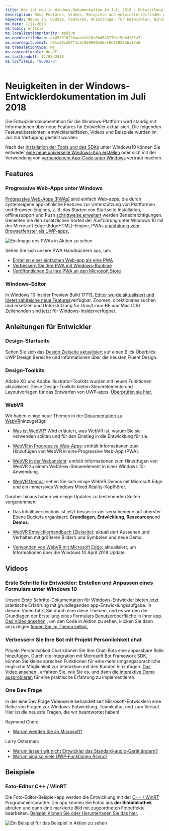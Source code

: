 ```yaml
---
title: Was ist neu in Windows-Dokumentation im Juli 2018 – Entwicklung von UWP-apps
description: Neue Features, Videos, Beispiele und entwicklerleitfäden wurden in der Windows 10-Entwicklerdokumentation für Juli 2018 hinzugefügt.
keywords: Neues in, Update, Features, Anleitungen für Entwickler, Windows 10, Juli
ms.date: 7/11/2018
ms.topic: article
ms.localizationpriority: medium
ms.openlocfilehash: d445f31d22baaafeb16c004543770cf5d6df05a7
ms.sourcegitcommit: c01c29cd97f1cbf050950526e18e15823b6a12a0
ms.translationtype: MT
ms.contentlocale: de-DE
ms.lasthandoff: 12/05/2018
ms.locfileid: "8688270"
---
```

# <a name="whats-new-in-the-windows-developer-docs-in-july-2018"></a>Neuigkeiten in der Windows-Entwicklerdokumentation im Juli 2018

Die Entwicklerdokumentation für die Windows-Plattform wird ständig mit Informationen über neue Features für Entwickler aktualisiert. Die folgenden Featureübersichten, entwicklerleitfäden, Videos und Beispiele wurden im Juli zur Verfügung gestellt wurden.

Nach der [Installation der Tools und des SDKs](http://go.microsoft.com/fwlink/?LinkId=821431) unter Windows10 können Sie entweder [eine neue universelle Windows-App erstellen](../get-started/create-uwp-apps.md) oder sich mit der Verwendung von [vorhandenem App-Code unter Windows](../porting/index.md) vertraut machen.

## <a name="features"></a>Features

### <a name="progressive-web-apps-on-windows"></a>Progressive Web-Apps unter Windows

[Progressive Web-Apps (PWAs)](https://developer.microsoft.com/windows/pwa) sind einfach Web-apps, die durch systemeigene app-ähnliche Features zur Unterstützung von Plattformen und Browser-Engines, z. B. das Starten von Startseite Installation, offlinesupport und Push [schrittweise erweitert](https://wikipedia.org/wiki/Progressive_enhancement) werden Benachrichtigungen. Genießen Sie den zusätzlichen Vorteil der Ausführung unter Windows 10 mit der Microsoft Edge (EdgeHTML)-Engine, PWAs [unabhängig vom Browserfenster als UWP-apps.](https://docs.microsoft.com/microsoft-edge/progressive-web-apps/windows-features)

![Ein Image des PWAs in Aktion zu sehen](images/progressive-web-apps.jpg)

Sehen Sie sich unsere PWA Handbüchern aus, um:

* [Erstellen einer einfachen Web-app als eine PWA](https://docs.microsoft.com/microsoft-edge/progressive-web-apps/get-started)
* [Verbessern Sie Ihre PWA mit Windows-Runtime](https://docs.microsoft.com/en-us/microsoft-edge/progressive-web-apps/windows-features)
* [Veröffentlichen Sie Ihre PWA an den Microsoft Store](https://docs.microsoft.com/microsoft-edge/progressive-web-apps/microsoft-store)

### <a name="notepad"></a>Windows-Editor

In Windows 10 Insider Preview Build 17713, [Editor wurde aktualisiert und bietet zahlreiche neue Features](http://aka.ms/ant-man)verfügbar. Zoomen, direktionales suchen und ersetzen und Unterstützung für Unix/Linux-BF und Mac (CR) Zeilenenden sind jetzt für [Windows-Insider](https://insider.windows.com/)verfügbar. 

## <a name="developer-guidance"></a>Anleitungen für Entwickler

### <a name="design-landing-page"></a>Design-Startseite

Sehen Sie sich das [Design Zielseite aktualisiert](https://developer.microsoft.com/windows/apps/design) auf einen Blick Überblick UWP Design Bereiche und Informationen über die neusten Fluent Design.

### <a name="design-toolkits"></a>Design-Toolkits

Adobe XD und Adobe Illustrator-Toolkits wurden mit neuen Funktionen aktualisiert. Diese Design-Toolkits bieten Steuerelemente und Layoutvorlagen für das Entwerfen von UWP-apps. [Überprüfen sie hier.](../design/downloads/index.md)

### <a name="webvr"></a>WebVR

Wir haben einige neue Themen in der [Dokumentation zu WebVR](https://docs.microsoft.com/microsoft-edge/webvr/
)hinzugefügt:

* [Was ist WebVR?](https://docs.microsoft.com/microsoft-edge/webvr/what-is-webvr
) Wird erläutert, was WebVR ist, warum Sie sie verwenden sollten und für den Einstieg in die Entwicklung für sie.

* [WebVR in Progressive Web-Apps](https://docs.microsoft.com/microsoft-edge/webvr/webvr-in-pwas): enthält Informationen zum Hinzufügen von WebVR in eine Progressive Web-App (PWA).

* [WebVR in der Webansicht](https://docs.microsoft.com/microsoft-edge/webvr/webvr-in-webview): enthält Informationen zum Hinzufügen von WebVR zu einem WebView-Steuerelement in einer Windows 10-Anwendung.

* [WebVR Demos](https://docs.microsoft.com/microsoft-edge/webvr/demos): sehen Sie sich einige WebVR Demos mit Microsoft Edge und ein immersives Windows Mixed Reality-Kopfhörer.

Darüber hinaus haben wir einige Updates zu bestehenden Seiten vorgenommen:

* Das Inhaltsverzeichnis ist jetzt besser in vier verschiedene auf oberster Ebene Buckets organisiert: **Grundlagen**, **Entwicklung**, **Ressourcen**und **Demos**.

* [WebVR Entwicklerhandbuch (Zielseite)](https://docs.microsoft.com/microsoft-edge/webvr/): aktualisiert Aussehen und Verhalten mit größeren Bildern und Symbolen und neue Demo.

* [Verwenden von WebVR mit Microsoft Edge](https://docs.microsoft.com/microsoft-edge/webvr/webvr-with-edge): aktualisiert, um Informationen über die Windows 10 April 2018 Update.

## <a name="videos"></a>Videos

### <a name="get-started-for-devs-create-and-customize-a-form-on-windows-10"></a>Erste Schritte für Entwickler: Erstellen und Anpassen eines Formulars unter Windows 10

Unsere [Erste Schritte-Dokumentation](../get-started/index.md) für Windows-Entwickler bieten jetzt praktische Erfahrung mit grundlegenden app-Entwicklungsaufgabe. In diesem Video führt Sie durch eine diese Themen, und es werden die Grundlagen der Erstellung eines Formulars Benutzeroberfläche in Ihrer app. [Das Video ansehen](https://www.youtube.com/watch?v=AgngKzq4hKI&feature=youtu.be) , um den Code in Aktion zu sehen, klicken Sie dann anzuzeigen [finden Sie im Thema selbst.](http://aka.ms/CreateForms)

### <a name="enhance-your-bot-with-project-personality-chat"></a>Verbessern Sie Ihre Bot mit Projekt Persönlichkeit chat

Projekt Persönlichkeit Chat können Sie Ihre Chat-Bots eine anpassbare Rolle hinzufügen. Durch die Integration mit Microsoft Bot Framework SDK, können Sie kleine sprechen Funktionen für eine mehr umgangssprachliche englische Möglichkeit zur Interaktion mit den Kunden hinzufügen. [Das Video ansehen](https://www.youtube.com/watch?v=5C_uD8g2QKg&feature=youtu.be) , erfahren Sie, wie Sie es, und dann [die interaktive Demo ausprobieren](http://aka.ms/PersonalityChat) für eine praktische Erfahrung zu implementieren.

### <a name="one-dev-question"></a>One Dev Frage

In der eine Dev Frage Videoserie behandelt seit Microsoft-Entwicklern eine Reihe von Fragen zur Windows-Entwicklung, Teamkultur, und zum Verlauf. Hier ist die neueste Fragen, die wir beantwortet haben!

Raymond Chen:

* [Warum wenden Sie an Microsoft?](https://www.youtube.com/watch?v=oL8ymamkEMU&feature=youtu.be)

Larry Osterman:

* [Warum lassen wir nicht Entwickler das Standard-audio-Gerät ändern?](https://www.youtube.com/watch?v=6aNUoVfbnmg&feature=youtu.be)
* [Warum sind so viele UWP-Funktionen Async?](https://www.youtube.com/watch?v=5M724QIy1Mk&feature=youtu.be)

## <a name="samples"></a>Beispiele

### <a name="photo-editor-cwinrt"></a>Foto-Editor C++ / WinRT

Die Foto-Editor-Beispiel-app werden die Entwicklung mit der [C++ / WinRT](../cpp-and-winrt-apis/intro-to-using-cpp-with-winrt.md) Programmiersprache. Die app können Sie Fotos aus **der Bildbibliothek** abrufen und dann eine markierte Bild mit zugeordneten Fotoeffekte bearbeiten. [Beispiel Klonen Sie oder Herunterladen Sie das hier.](https://github.com/Microsoft/Windows-appsample-photo-editor)

![Ein Beispiel für das Beispiel in Aktion zu sehen](images/photo-editor-banner.png)
